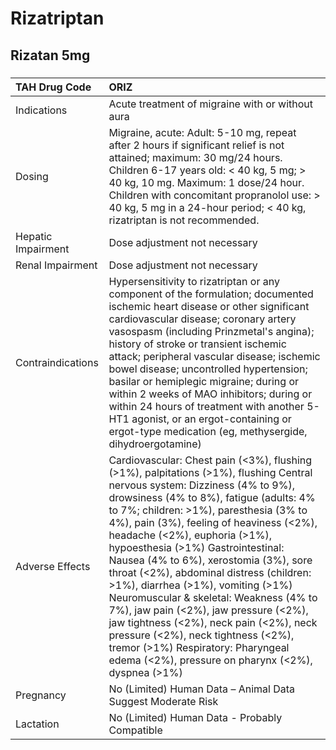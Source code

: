 # Rizatriptan

## Rizatan 5mg

##### 

| TAH Drug Code      | ORIZ                                                                                                                                                                                                                                                                                                                                                                                                                                                                                                                                                                                                                                                                                                                        |
|:-------------------|:----------------------------------------------------------------------------------------------------------------------------------------------------------------------------------------------------------------------------------------------------------------------------------------------------------------------------------------------------------------------------------------------------------------------------------------------------------------------------------------------------------------------------------------------------------------------------------------------------------------------------------------------------------------------------------------------------------------------------|
| Indications        | Acute treatment of migraine with or without aura                                                                                                                                                                                                                                                                                                                                                                                                                                                                                                                                                                                                                                                                            |
| Dosing             | Migraine, acute: Adult: 5-10 mg, repeat after 2 hours if significant relief is not attained; maximum: 30 mg/24 hours. Children 6-17 years old: < 40 kg, 5 mg; > 40 kg, 10 mg. Maximum: 1 dose/24 hour. Children with concomitant propranolol use: > 40 kg, 5 mg in a 24-hour period; < 40 kg, rizatriptan is not recommended.                                                                                                                                                                                                                                                                                                                                                                                               |
| Hepatic Impairment | Dose adjustment not necessary                                                                                                                                                                                                                                                                                                                                                                                                                                                                                                                                                                                                                                                                                               |
| Renal Impairment   | Dose adjustment not necessary                                                                                                                                                                                                                                                                                                                                                                                                                                                                                                                                                                                                                                                                                               |
| Contraindications  | Hypersensitivity to rizatriptan or any component of the formulation; documented ischemic heart disease or other significant cardiovascular disease; coronary artery vasospasm (including Prinzmetal's angina); history of stroke or transient ischemic attack; peripheral vascular disease; ischemic bowel disease; uncontrolled hypertension; basilar or hemiplegic migraine; during or within 2 weeks of MAO inhibitors; during or within 24 hours of treatment with another 5-HT1 agonist, or an ergot-containing or ergot-type medication (eg, methysergide, dihydroergotamine)                                                                                                                                         |
| Adverse Effects    | Cardiovascular: Chest pain (<3%), flushing (>1%), palpitations (>1%), flushing Central nervous system: Dizziness (4% to 9%), drowsiness (4% to 8%), fatigue (adults: 4% to 7%; children: >1%), paresthesia (3% to 4%), pain (3%), feeling of heaviness (<2%), headache (<2%), euphoria (>1%), hypoesthesia (>1%) Gastrointestinal: Nausea (4% to 6%), xerostomia (3%), sore throat (<2%), abdominal distress (children: >1%), diarrhea (>1%), vomiting (>1%) Neuromuscular & skeletal: Weakness (4% to 7%), jaw pain (<2%), jaw pressure (<2%), jaw tightness (<2%), neck pain (<2%), neck pressure (<2%), neck tightness (<2%), tremor (>1%) Respiratory: Pharyngeal edema (<2%), pressure on pharynx (<2%), dyspnea (>1%) |
| Pregnancy          | No (Limited) Human Data – Animal Data Suggest Moderate Risk                                                                                                                                                                                                                                                                                                                                                                                                                                                                                                                                                                                                                                                                 |
| Lactation          | No (Limited) Human Data - Probably Compatible                                                                                                                                                                                                                                                                                                                                                                                                                                                                                                                                                                                                                                                                               |

